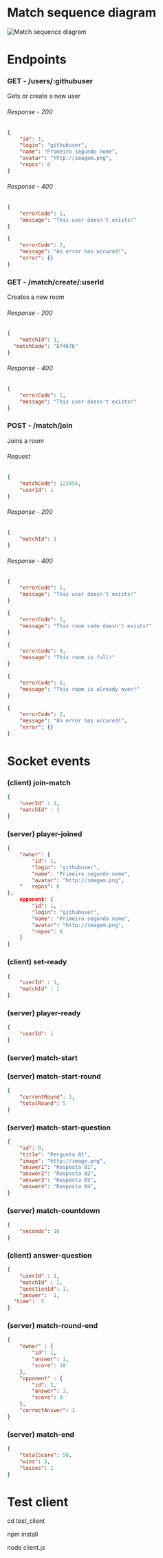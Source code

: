 # Match sequence diagram
![Match sequence diagram](https://raw.githubusercontent.com/erickcouto/devquiz/master/backend/SequenceDiagram.png)

# Endpoints
### GET - /users/:githubuser
Gets or create a new user
###### Response - 200
```json
{
	"id": 1,
	"login": "githubuser",
	"name": "Primeiro segundo nome",
	"avatar": "http://imagem.png",
	"repos": 0
}
```
###### Response - 400
```json
{
	"errorCode": 1,
	"message": "This user doesn't exists!"
}
```
```json
{
	"errorCode": 2,
	"message": "An error has occured!",
	"error": {}
}
```

### GET - /match/create/:userId
Creates a new room
###### Response - 200
```json
{
	"matchId": 1,
  "matchCode": "874676"
}
```

###### Response - 400
```json
{
	"errorCode": 1,
	"message": "This user doesn't exists!"
}
```

### POST - /match/join
Joins a room
###### Request
```json
{
	"matchCode": 123456,
	"userId": 1
}
```
###### Response - 200
```json
{
	"matchId": 1
}
```

###### Response - 400
```json
{
	"errorCode": 1,
	"message": "This user doesn't exists!"
}
```
```json
{
	"errorCode": 3,
	"message": "This room code doesn't exists!"
}
```
```json
{
	"errorCode": 4,
	"message": "This room is full!"
}
```

```json
{
	"errorCode": 5,
	"message": "This room is already over!"
}
```
```json
{
	"errorCode": 2,
	"message": "An error has occured!",
	"error": {}
}
```

# Socket events

### (client) join-match
```json
{
	"userId" : 1,
	"matchId" : 1
}
```

### (server) player-joined
```json
{
	"owner": {
		"id": 1,
		"login": "githubuser",
		"name": "Primeiro segundo nome",
		"avatar": "http://imagem.png",
	"	repos": 0
},
	opponent: {
		"id": 1,
		"login": "githubuser",
		"name": "Primeiro segundo nome",
		"avatar": "http://imagem.png",
		"repos": 0
	}
}
```

### (client) set-ready
```json
{
	"userId" : 1,
	"matchId" : 1
}
```

### (server) player-ready
```json
{
	"userId": 1
}
```

### (server) match-start

### (server) match-start-round
```json
{
	"currentRound": 1,
	"totalRound": 5
}
```

### (server) match-start-question
```json
{
	"id": 0,
	"title": "Pergunta 01",
	"image": "http://image.png",
	"answer1": "Resposta 01",
	"answer2": "Resposta 02",
	"answer3": "Resposta 03",
	"answer4": "Resposta 04",
}
```

### (server) match-countdown
```json
{
	"seconds": 10
}
```

### (client) answer-question
```json
{
	"userId" : 1,
	"matchId" : 1,
	"questionId": 1,
	"answer":  1,
  "time":  5
}
```

### (server) match-round-end
```json
{
	"owner" : {
		"id": 1,
		"answer": 1,
		"score": 10
	},
	"opponent" : {
		"id": 2,
		"answer": 3,
		"score": 0
	},
	"correctAnswer": 1
}
```

### (server) match-end
```json
{
	"totalScore": 50,
	"wins": 5,
	"losses": 1
}
```

# Test client 

cd test_client

npm install

node client.js
